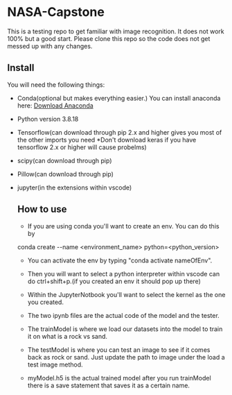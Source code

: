 # NASA-Capstone

This is a testing repo to get familiar with image recognition. It does not work 100% but a good start. Please clone this repo so the code does not get messed up with any changes. 

## Install
You will need the following things:

* Conda(optional but makes everything easier.)
  You can install anaconda here: [Download Anaconda](https://www.anaconda.com/products/distribution)
  
* Python version 3.8.18
* Tensorflow(can download through pip 2.x and higher gives you most of the other imports you need *Don't download keras if you have tensorflow 2.x or higher will cause probelms)
* scipy(can download through pip)
* Pillow(can download through pip)
* jupyter(in the extensions within vscode)

  ## How to use
  * If you are using conda you'll want to create an env. You can do this by

  conda create --name <environment_name> python=<python_version>

  * You can activate the env by typing "conda activate nameOfEnv".

  * Then you will want to select a python interpreter within vscode can do ctrl+shift+p.(if you created an env it should pop up there)

  * Within the JupyterNotbook you'll want to select the kernel as the one you created.

  * The two ipynb files are the actual code of the model and the tester.

  * The trainModel is where we load our datasets into the model to train it on what is a 
  rock vs sand. 

  * The testModel is where you can test an image to see if it comes back as rock or 
    sand. Just update the path to image under the load a test image method. 

  *  myModel.h5 is the actual trained model after you run trainModel there is a save 
     statement that saves it as a certain name. 
  
